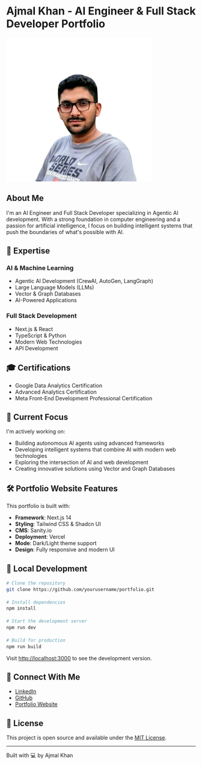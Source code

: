 # Ajmal Khan - AI Engineer & Full Stack Developer Portfolio

![Portfolio Preview](public/HeadShot.png)

## About Me

I'm an AI Engineer and Full Stack Developer specializing in Agentic AI development. With a strong foundation in computer engineering and a passion for artificial intelligence, I focus on building intelligent systems that push the boundaries of what's possible with AI.

## 🤖 Expertise

### AI & Machine Learning
- Agentic AI Development (CrewAI, AutoGen, LangGraph)
- Large Language Models (LLMs)
- Vector & Graph Databases
- AI-Powered Applications

### Full Stack Development
- Next.js & React
- TypeScript & Python
- Modern Web Technologies
- API Development

## 🎓 Certifications
- Google Data Analytics Certification
- Advanced Analytics Certification
- Meta Front-End Development Professional Certification

## 🚀 Current Focus
I'm actively working on:
- Building autonomous AI agents using advanced frameworks
- Developing intelligent systems that combine AI with modern web technologies
- Exploring the intersection of AI and web development
- Creating innovative solutions using Vector and Graph Databases

## 🛠️ Portfolio Website Features

This portfolio is built with:
- **Framework**: Next.js 14
- **Styling**: Tailwind CSS & Shadcn UI
- **CMS**: Sanity.io
- **Deployment**: Vercel
- **Mode**: Dark/Light theme support
- **Design**: Fully responsive and modern UI

## 🔧 Local Development

```bash
# Clone the repository
git clone https://github.com/yourusername/portfolio.git

# Install dependencies
npm install

# Start the development server
npm run dev

# Build for production
npm run build
```

Visit [http://localhost:3000](http://localhost:3000) to see the development version.

## 🤝 Connect With Me

- [LinkedIn](https://www.linkedin.com/in/ajmal-ai-engineer/)
- [GitHub](https://github.com/Ajmalniz)
- [Portfolio Website](https://your-portfolio-url.com)

## 📄 License

This project is open source and available under the [MIT License](LICENSE).

---

Built with 💻 by Ajmal Khan
